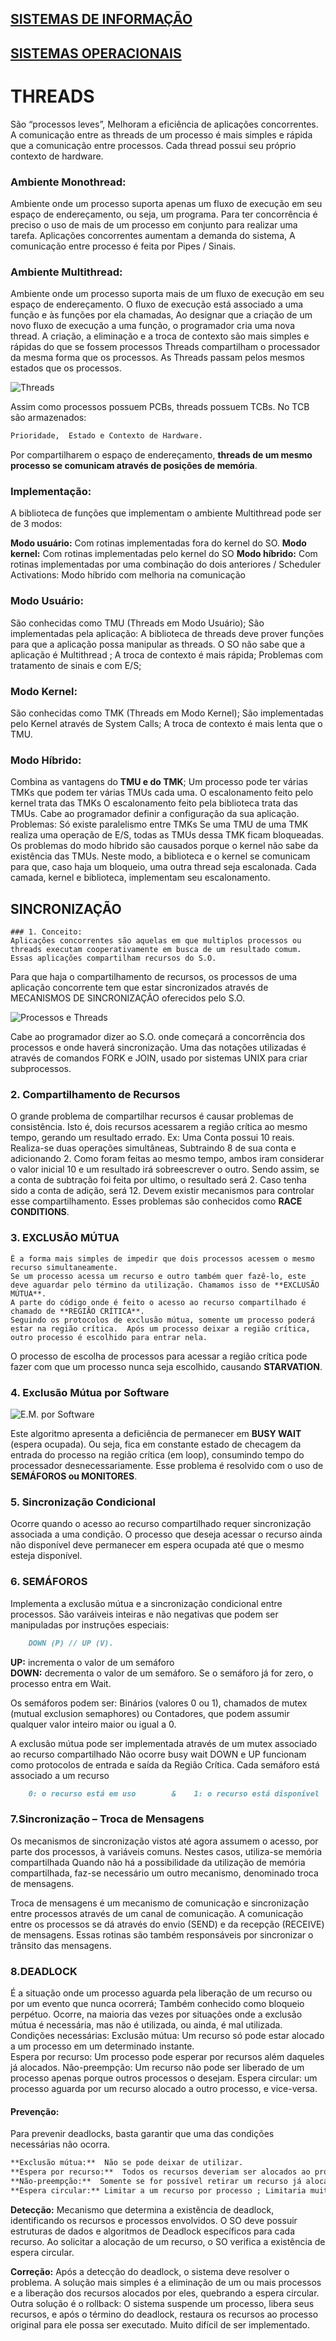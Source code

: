 ## [SISTEMAS DE INFORMAÇÃO](https://boechat.github.io/estudo-si)
## [SISTEMAS OPERACIONAIS](https://boechat.github.io/estudo-si/estudo-so)


# THREADS

São “processos leves”, Melhoram a eficiência de aplicações concorrentes.
A comunicação entre as threads de um processo é mais simples e rápida que a comunicação entre processos.
Cada thread possui seu próprio contexto de hardware.

### Ambiente Monothread:
Ambiente onde um processo suporta apenas um fluxo de execução em seu espaço de endereçamento, ou seja, um programa.
Para ter concorrência é preciso o uso de mais de um processo em conjunto para realizar uma tarefa. Aplicações concorrentes aumentam a demanda do sistema, A comunicação entre processo é feita por Pipes / Sinais.
### Ambiente Multithread:
Ambiente onde um processo suporta mais de um fluxo de execução em seu espaço de endereçamento.  O fluxo de execução está associado a uma função e às funções por ela chamadas,  Ao designar que a criação de um novo fluxo de execução a uma função, o programador cria uma nova thread.
A criação, a eliminação e a troca de contexto são mais simples e rápidas do que se fossem processos Threads compartilham o processador da mesma forma que os processos. As  Threads passam pelos mesmos estados que os processos.

![Threads](https://boechat.github.io/estudo-si/so005.png)

Assim como processos possuem PCBs, threads possuem TCBs. No TCB são armazenados:
```markdown
Prioridade,  Estado e Contexto de Hardware.   
```
Por compartilharem o espaço de endereçamento, **threads de um mesmo processo se comunicam através de posições de memória**.

### Implementação:  
A biblioteca de funções que implementam o ambiente Multithread pode ser de 3 modos:  

**Modo usuário:**  Com rotinas implementadas fora do kernel do SO. 
**Modo kernel:**  Com rotinas implementadas pelo kernel do SO 
**Modo híbrido:**  Com rotinas implementadas por uma combinação do dois anteriores / Scheduler Activations:  Modo híbrido com melhoria na comunicação


### Modo Usuário:
São conhecidas como TMU (Threads em Modo Usuário); 
São implementadas pela aplicação:  A biblioteca de threads deve prover funções para que a aplicação possa manipular as threads.  O SO não sabe que a aplicação é Multithread ; A troca de contexto é mais rápida;  Problemas com tratamento de sinais e com E/S;
### Modo Kernel:
São conhecidas como TMK (Threads em Modo Kernel);
São implementadas pelo Kernel através de System Calls; A troca de contexto é mais lenta que o TMU.
### Modo Híbrido:
Combina as vantagens do **TMU e do TMK**;  Um processo pode ter várias TMKs que podem ter várias TMUs cada uma.
O escalonamento feito pelo kernel trata das TMKs  O escalonamento feito pela biblioteca trata das TMUs. Cabe ao programador definir a configuração da sua aplicação.
Problemas:  Só existe paralelismo entre TMKs  Se uma TMU de uma TMK realiza uma operação de E/S, todas as TMUs dessa TMK ficam bloqueadas.
Os problemas do modo híbrido são causados porque o kernel não sabe da existência das TMUs. Neste modo, a biblioteca e o kernel se comunicam para que, caso haja um bloqueio, uma outra thread seja escalonada. Cada camada, kernel e biblioteca, implementam seu escalonamento.

## SINCRONIZAÇÃO
	### 1. Conceito:
	Aplicações concorrentes são aquelas em que multiplos processos ou threads executam cooperativamente em busca de um resultado comum. Essas aplicações compartilham recursos do S.O.
Para que haja o compartilhamento de recursos, os processos de uma aplicação concorrente tem que estar sincronizados através de MECANISMOS DE SINCRONIZAÇÃO oferecidos pelo S.O.

![Processos e Threads](https://boechat.github.io/estudo-si/so006.png)

Cabe ao programador dizer ao S.O. onde começará a concorrência dos processos e onde haverá sincronização. Uma das notações utilizadas é através de comandos FORK e JOIN, usado por sistemas UNIX para criar subprocessos.

### 2. Compartilhamento de Recursos

O grande problema de compartilhar recursos é causar problemas de consistência. Isto é, dois recursos acessarem a região crítica ao mesmo tempo, gerando um resultado errado.
	Ex: Uma Conta possui 10 reais. Realiza-se duas operações simultâneas, Subtraindo 8 de sua conta e adicionando 2. Como foram feitas ao mesmo tempo, ambos iram considerar o valor inicial 10 e um resultado irá sobreescrever o outro. Sendo assim, se a conta de subtração foi feita por ultimo, o resultado será 2. Caso tenha sido a conta de adição, será 12.
 Devem existir mecanismos para controlar esse compartilhamento.
Esses problemas são conhecidos como **RACE CONDITIONS**.

### 3. EXCLUSÃO MÚTUA
	É a forma mais simples de impedir que dois processos acessem o mesmo recurso simultaneamente.
	Se um processo acessa um recurso e outro também quer fazê-lo, este deve aguardar pelo término da utilização. Chamamos isso de **EXCLUSÃO MÚTUA**.
	A parte do código onde é feito o acesso ao recurso compartilhado é chamado de **REGIÃO CRÍTICA**.
	Seguindo os protocolos de exclusão mútua, somente um processo poderá estar na região crítica.  Após um processo deixar a região crítica, outro processo é escolhido para entrar nela.  
O processo de escolha de processos para acessar a região crítica pode fazer com que um processo nunca seja escolhido, causando **STARVATION**.


### 4. Exclusão Mútua por Software

![E.M. por Software](https://boechat.github.io/estudo-si/so007.png)

Este algoritmo apresenta a deficiência de permanecer em **BUSY WAIT** (espera ocupada). Ou seja, fica em constante estado de checagem da entrada do processo na região crítica (em loop), consumindo tempo do processador desnecessariamente. Esse problema é resolvido com o uso de **SEMÁFOROS ou MONITORES**.

### 5. Sincronização Condicional 

Ocorre quando o acesso ao recurso compartilhado requer sincronização associada a uma condição.
O processo que deseja acessar o recurso ainda não disponível deve permanecer em espera ocupada até que o mesmo esteja disponível.

### 6. SEMÁFOROS
Implementa a exclusão mútua e a sincronização condicional entre processos.
São varáiveis inteiras e não negativas que podem ser manipuladas por instruções especiais:
```markdown
	DOWN (P) // UP (V).
 ```
**UP:** incrementa o valor de um semáforo  
**DOWN:** decrementa o valor de um semáforo. Se o semáforo já for zero, o processo entra em Wait.

Os semáforos podem ser:  Binários (valores 0 ou 1), chamados de mutex (mutual exclusion semaphores) ou Contadores, que podem assumir qualquer valor inteiro maior ou igual a 0.

A exclusão mútua pode ser implementada através de um mutex associado ao recurso compartilhado  Não ocorre busy wait  DOWN e UP funcionam como protocolos de entrada e saída da Região Crítica.
Cada semáforo está associado a um recurso 
```markdown
	0: o recurso está em uso        &    1: o recurso está disponível
```

### 7.Sincronização – Troca de Mensagens
Os mecanismos de sincronização vistos até agora assumem o acesso, por parte dos processos, à variáveis comuns. Nestes casos, utiliza-se memória compartilhada  Quando não há a possibilidade da utilização de memória compartilhada, faz-se necessário um outro mecanismo, denominado troca de mensagens.

Troca de mensagens é um mecanismo de comunicação e sincronização entre processos através de um canal de comunicação. A comunicação entre os processos se dá através do envio (SEND) e da recepção (RECEIVE) de mensagens.  Essas rotinas são também responsáveis por sincronizar o trânsito das mensagens.


### 8.DEADLOCK
É a situação onde um processo aguarda pela liberação de um recurso ou por um evento que nunca ocorrerá;  Também conhecido como bloqueio perpétuo. Ocorre, na maioria das vezes por situações onde a exclusão mútua é necessária, mas não é utilizada, ou ainda, é mal utilizada.
Condições necessárias: 
Exclusão mútua: Um recurso só pode estar alocado a um processo em um determinado instante.  
Espera por recurso: Um processo pode esperar por recursos além daqueles já alocados.
Não-preempção: Um recurso não pode ser liberado de um processo apenas porque outros processos o desejam.
Espera circular: um processo aguarda por um recurso alocado a outro processo, e vice-versa.

#### Prevenção:
Para prevenir deadlocks, basta garantir que uma das condições necessárias não ocorra.  

```markdown
**Exclusão mútua:**  Não se pode deixar de utilizar.  
**Espera por recurso:**  Todos os recursos deveriam ser alocados ao processo antes do início da execução  ; Grande desperdício  ; Grande dificuldade em determinar todos os recursos;  Starvation.  
**Não-preempção:**  Somente se for possível retirar um recurso já alocado a um processo ; Pode causar erro de execução; Starvation . 
**Espera circular:** Limitar a um recurso por processo ; Limitaria muito o grau de concorrência.
```

**Detecção:**
Mecanismo que determina a existência de deadlock, identificando os recursos e processos envolvidos.  O SO deve possuir estruturas de dados e algoritmos de Deadlock específicos para cada recurso.  Ao solicitar a alocação de um recurso, o SO verifica a existência de espera circular.

**Correção:**
Após a detecção do deadlock, o sistema deve resolver o problema. A solução mais simples é a eliminação de um ou mais processos e a liberação dos recursos alocados por eles, quebrando a espera circular. Outra solução é o rollback:  O sistema suspende um processo, libera seus recursos, e após o término do deadlock, restaura os recursos ao processo original para ele possa ser executado.  Muito difícil de ser implementado.

